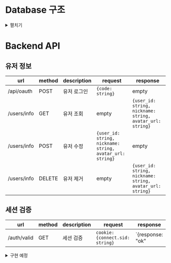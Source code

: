 
# Database 구조
<details>
<summary>펼치기</summary>
<div markdown="1">

users
|user_id|nick|avatar_url|
|-----|---|---|
||||

achievements
|user_id|achievement|
|-----|---|
|||

match
|winner_id|loser_id|type|
|-----|---|---|
|||

chat
|channel_id|owner_id|type|passwd|
|-----|---|---|---|

stat
|user_id|games|win|lose|ladder_level|
|-----|---|---|---|---|

ban
|channel_id|user_id|
|-----|---|

admin
|channel_id|user_id|
|-----|---|

mute
|channel_id|user_id|
|-----|---|

friend
|user_id|friend_id|status|
|-----|---|---|

</div>
</details>

# Backend API

## 유저 정보
|url|method|description|request|response|
|------|---|---|----|----|
|/api/oauth|POST|유저 로그인|`{code: string}`|empty|
|/users/info|GET|유저 조회|empty|`{user_id: string, nickname: string, avatar_url: string}`|
|/users/info|POST|유저 수정|`{user_id: string, nickname: string, avatar_url: string}`|empty|
|/users/info|DELETE|유저 제거|empty|`{user_id: string, nickname: string, avatar_url: string}`|

## 세션 검증
|url|method|description|request|response|
|------|---|---|----|----|
|/auth/valid|GET|세션 검증|`cookie: {connect.sid: string}`|`{response: "ok" | "invalid"}`|

<details>
<summary>구현 예정</summary>
<div markdown="1">

## 친구 
|url|method|description|request|response|
|------|---|---|----|----|
|/users/friends|GET|친구 조회|empty|`[{friend_id: string, status: online \| offline \| in_game}, ...]`|
|/users/friends|POST|친구 추가|`{friend_id: string}`|empty|
|/users/friends|DELETE|친구 제거|`{friend_id: string}`|empty|

## 채팅
|url|method|description|request|response|
|------|---|---|----|----|
|/chat/join|GET|채팅 참여|`{channel_id: string}`||
|/chat/ban|GET|밴 목록 조회|`{channel_id: string}`|`[user_id, ...]`|
|/chat/ban|POST|밴 추가|`{channel_id: string, user_id: string}`||


## 게임
|url|method|description|request|response|
|------|---|---|----|----|
|/users/history|GET|전적 조회|empty|`{user_id: string, total: number, win: number, lose: number, ladder_lebel: number}`|

</div>
</details>